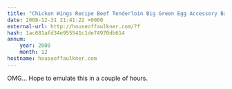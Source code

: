 ```yaml
---
title: "Chicken Wings Recipe Beef Tenderloin Big Green Egg Accessory Barbecue at Houseoffaulkner.com"
date: 2008-12-31 21:41:22 +0000
external-url: http://houseoffaulkner.com/?f
hash: 1ac681afd34e955541c1de74970db614
annum:
    year: 2008
    month: 12
hostname: houseoffaulkner.com
---
```


OMG... Hope to emulate this in a couple of hours.

